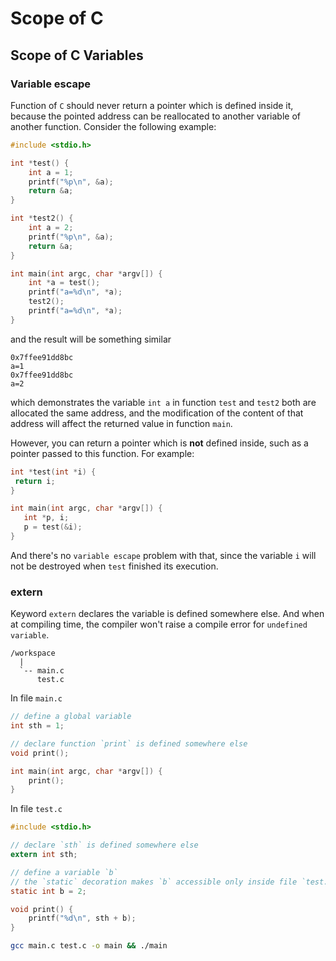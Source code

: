 # Scope of C

## Scope of C Variables

### Variable escape

Function of `C` should never return a pointer which is defined inside it, because the pointed address can be reallocated to another variable of another function. Consider the following example:

```c
#include <stdio.h>

int *test() {
    int a = 1;
    printf("%p\n", &a);
    return &a;
}

int *test2() {
    int a = 2;
    printf("%p\n", &a);
    return &a;
}

int main(int argc, char *argv[]) {
    int *a = test();
    printf("a=%d\n", *a);
    test2();
    printf("a=%d\n", *a);
}
```

and the result will be something similar

```text
0x7ffee91dd8bc
a=1
0x7ffee91dd8bc
a=2
```

which demonstrates the variable `int a` in function `test` and `test2` both are allocated the same address, and the modification of the content of that address will affect the returned value in function `main`.

 However, you can return a pointer which is **not** defined inside, such as a pointer passed to this function. For example:

 ```c
int *test(int *i) {
  return i;
}

int main(int argc, char *argv[]) {
    int *p, i;
    p = test(&i);
}
```

And there's no `variable escape` problem with that, since the variable `i` will not be destroyed when `test` finished its execution.

### extern

Keyword `extern` declares the variable is defined somewhere else. And when at compiling time, the compiler won't raise a compile error for `undefined variable`. 

```text
/workspace
  |
  `-- main.c
      test.c
```

In file `main.c`

```c
// define a global variable
int sth = 1;

// declare function `print` is defined somewhere else
void print();

int main(int argc, char *argv[]) {
    print();
}
```

In file `test.c`

```c
#include <stdio.h>

// declare `sth` is defined somewhere else
extern int sth;

// define a variable `b`
// the `static` decoration makes `b` accessible only inside file `test.c`
static int b = 2;

void print() {
    printf("%d\n", sth + b);
}
```

```bash
gcc main.c test.c -o main && ./main
```

